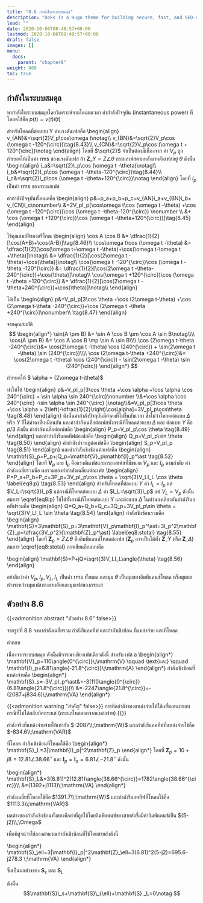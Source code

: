 ```yaml
---
title: "8.6 กำลังในระบบสมดุล"
description: "Doks is a Hugo theme for building secure, fast, and SEO-ready documentation websites, which you can easily update and customize."
lead: ""
date: 2020-10-06T08:48:57+00:00
lastmod: 2020-10-06T08:48:57+00:00
draft: false
images: []
menu:
  docs:
    parent: "chapter8"
weight: 860
toc: true
---
```


## กำลังในระบบสมดุล

หากำลังในระบบสมดุลโดยวิเคราะห์จากโดเมนเวลา ค่ากำลังปัจจุบัน (instantaneous power) ที่โหลดใช้คือ $p(t)=v(t)i(t)$ 

สำหรับโหลดที่ต่อแบบ Y ค่าแรงดันเฟสคือ
\begin{align}
    v_{AN}&=\sqrt{2}V_p\cos\omega t\notag\\\\ v_{BN}&=\sqrt{2}V_p\cos (\omega t -120^{\circ})\tag{8.43}\\\\ v_{CN}&=\sqrt{2}V_p\cos (\omega t + 120^{\circ})\notag
\end{align}
โดยที่ $\sqrt{2}$ จำเป็นต้องมีเนื่องจาก ค่า $V_p$ ถูกกำหนดให้เป็นค่า rms ของแรงดันเฟส ถ้า $\mathbf{Z}\_Y=Z\angle{\theta}$ กระแสเฟสตามหลังแรงดันเฟสอยู่ $\theta$ ดังนั้น
\begin{align}
    i_a&=\sqrt{2}I_p\cos (\omega t -\theta)\notag\\\\ i_b&=\sqrt{2}I_p\cos (\omega t -\theta-120^{\circ})\tag{8.44}\\\\ i_c&=\sqrt{2}I_p\cos (\omega t -\theta+120^{\circ})\notag
\end{align}
โดยที่ $I_p$ เป็นค่า rms ของกระแสเฟส

ค่ากำลังปัจจุบันทั้งหมดคือ
\begin{align}
    p&=p_a+p_b+p_c=v_{AN}i_a+v_{BN}i_b+
v_{CN}i_c\nonumber\\\\
&=2V_pI_p[\cos\omega t\cos (\omega t -\theta) +\cos (\omega t -120^{\circ})\cos (\omega t -\theta-120^{\circ}) \nonumber \\\\
&+ \cos (\omega t +120^{\circ})\cos (\omega t -\theta+120^{\circ})]\tag{8.45}
\end{align} 

ใช้คุณสมบัติของตรีโกณ
\begin{align}
    \cos A \cos B &= \dfrac{1}{2}[\cos(A+B)+\cos(A-B)]\tag{8.46}\\\\
    \cos\omega t\cos (\omega t -\theta) &= \dfrac{1}{2}[\cos(\omega t+\omega t -\theta)+\cos(\omega t-\omega t +\theta)]\notag\\\\
    &= \dfrac{1}{2}[\cos(2\omega t -\theta)+\cos(\theta)]\notag\\\\
    \cos(\omega t -120^{\circ})\cos (\omega t -\theta -120^{\circ}) 
    &= \dfrac{1}{2}[\cos(2\omega t -\theta-240^{\circ})+\cos(\theta)]\notag\\\\
    \cos(\omega t +120^{\circ})\cos (\omega t -\theta +120^{\circ}) 
    &= \dfrac{1}{2}[\cos(2\omega t -\theta+240^{\circ})+\cos(\theta)]\notag\\\\
\end{align}

ได้เป็น
\begin{align}
    p&=V_pI_p[3\cos \theta +\cos (2\omega t-\theta) +\cos (2\omega t-\theta -240^{\circ})+\cos (2\omega t -\theta +240^{\circ}]\nonumber\\\\
    \tag{8.47}
\end{align}

จากคุณสมบัติ
$$
  \begin{align*}
  \sin(A \pm B) &= \sin A \cos B \pm \cos A \sin B\notag\\\\
  \cos(A \pm B) &= \cos A \cos B \mp \sin A \sin B\\\\
  \cos (2\omega t-\theta -240^{\circ})&= \cos(2\omega t -\theta) \cos (240^{\circ}) + \sin(2\omega t -\theta) \sin (240^{\circ})\\\\
  \cos (2\omega t-\theta +240^{\circ})&= \cos(2\omega t -\theta) \cos (240^{\circ}) - \sin(2\omega t -\theta) \sin (240^{\circ}) 
  \end{align*}
$$

กำหนดให้  $ \alpha = (2\omega t-\theta)$

ทำให้ได้
\begin{align}
    p&=V_pI_p[3\cos \theta +\cos \alpha +\cos \alpha \cos 240^{\circ} + \sin \alpha \sin 240^{\circ}\nonumber \\\\&+\cos \alpha \cos 240^{\circ} -\sin \alpha \sin 240^{\circ} ]\notag\\\\&=V_pI_p[3\cos \theta +\cos \alpha + 2\left(-\dfrac{1}{2}\right)\cos\alpha]=3V_pI_p\cos\theta \tag{8.48}
\end{align}
ดังนั้นค่ากำลังปัจจุบันมีค่าคงที่ไม่ขึ้นกับเวลา ซึ่งไม่ว่าโหลดต่อแบบ $\Delta$ หรือ $Y$ ก็ได้ค่าคงที่เหมือนกัน และค่ากำลังเฉลี่ยต่อเฟสทั้งกรณีที่โหลดต่อแบบ $\Delta$ และ ต่อแบบ $Y$ คือ $p/3$ ดังนั้น ค่ากำลังเฉลี่ยต่อเฟสคือ
\begin{align}
    P_p=V_pI_p\cos \theta \tag{8.49}
\end{align}
และค่ากำลังรีแอคทีฟต่อเฟสคือ
\begin{align}
    Q_p=V_pI_p\sin \theta \tag{8.50}
\end{align}
ค่ากำลังปรากฏต่อเฟสคือ
\begin{align}
    S_p=V_pI_p \tag{8.51}
\end{align}
และค่ากำลังเชิงซ้อนต่อเฟสคือ
\begin{align}
    \mathbf{S}_p=P_p+jQ_p=\mathbf{V}_p\mathbf{I}_p^\ast \tag{8.52}
\end{align}
โดยที่ $\mathbf{V}_p$  และ $\mathbf{I}_p$ คือแรงดันเฟสและกระแสเฟสที่มีขนาด $V_p$ และ $I_p$ ตามลำดับ ค่ากำลังเฉลี่ยรวมคือ ผลรวมของค่ากำลังเฉลี่ยแต่ละเฟส
\begin{align}
    P=P_a+P_b+P_c=3P_p=3V_pI_p\cos \theta = \sqrt{3}V_LI_L \cos \theta \label{eq8:p} \tag{8.53}
\end{align}
สำหรับโหลดที่ต่อแบบ $Y$ ค่า $I_L=I_p$ แต่ $V_L=\sqrt{3}I_p$ แต่กรณีที่โหลดต่อแบบ $\Delta$ ค่า $I_L=\sqrt{3}I_p$ แต่ $V_L=V_p$ ดังนั้นสมการ  \eqref{eq8:p} ใช้ได้ทั้งกรณีที่โหลดต่อแบบ Y และต่อแบบ $\Delta$ ในทำนองเดียวกันกำลังรีแอคทีฟรวมคือ
\begin{align}
    Q=Q_a+Q_b+Q_c=3Q_p=3V_pI_p\sin \theta = \sqrt{3}V_LI_L \sin \theta \tag{8.54}
\end{align}
กำลังเชิงซ้อนรวมคือ
\begin{align}
    \mathbf{S}=3\mathbf{S}_p=3\mathbf{V}_p\mathbf{I}_p^\ast=3I_p^2\mathbf{Z}_p=\dfrac{3V_p^2}{\mathbf{Z}_p^\ast} \label{eq8:stotal} \tag{8.55}
\end{align}
โดยที่ $\mathbf{Z}_p=Z\angle{\theta}$ คืออิมพีแดนซ์โหลดต่อเฟส ($\mathbf{Z}_p$  อาจเป็นได้ทั้ง $\mathbf{Z}\_Y$ หรือ $\mathbf{Z}\_{\Delta}$)
สมการ \eqref{eq8:stotal} อาจเขียนอีกแบบคือ

\begin{align}
    \mathbf{S}=P+jQ=\sqrt{3}V_LI_L\angle{\theta}  \tag{8.56}
\end{align}

อย่าลืมว่าค่า $V_p, I_p, V_L, I_L$ เป็นค่า rms ทั้งหมด และมุม $\theta$ เป็นมุมของอิมพีแดนซ์โหลด หรือมุมผลต่างระหว่างมุมเฟสของแรงดันและมุมเฟสของกระแส

## ตัวอย่าง 8.6
{{<admonition abstract "ตัวอย่าง 8.6" false>}}

จากรูปที่ 8.8 จงหากำลังเฉลี่ยรวม กำลังรีแอคทีฟ และกำลังเชิงซ้อน ที่แหล่งจ่าย และที่โหลด

คำตอบ

เนื่องจากระบบสมดุล ดังนั้นพิจารณาเพียงเฟสเดียวดังนี้ สำหรับ เฟส a
\begin{align*}
    \mathbf{V}_p=110\angle{0^{\circ}}\\;\mathrm{V} \qquad \text{และ} \qquad \mathbf{I}_p=6.81\angle{-21.8^{\circ}}\\;\mathrm{A}
\end{align*}
กำลังเชิงซ้อนที่แหล่งจ่ายคือ
\begin{align*}
    \mathbf{S}_s=-3V_pI_p^\ast&=-3(110\angle{0^{\circ}}(6.81\angle{21.8^{\circ}}))\\\\
    &=-2247\angle{21.8^{\circ}}=-(2087+j834.6)\\;\mathrm{VA}
\end{align*}

{{<admonition warning "สำคัญ" false>}}
การคิดกำลังของแหล่งจ่ายให้ใช้เครื่องหมายลบ กรณีที่ไม่ได้กลับทิศกระแส (กระแสไหลออกจากแหล่งจ่าย)
{{</admonition >}}

กำลังจริงที่แหล่งจ่ายจ่ายให้เท่ากับ $-2087\\;\mathrm{W}$ และกำลังรีแอคทีฟที่แหล่งจ่ายใช้คือ  $-834.6\\;\mathrm{VAR}$

ที่โหลด กำลังเชิงซ้อนที่โหลดใช้คือ
\begin{align*}
    \mathbf{S}_L=3|\mathbf{I}_p|^2\mathbf{Z}_p
\end{align*}
โดยที่ $\mathbf{Z}_p=10+j8=12.81\angle{38.66^{\circ}}$ และ $\mathbf{I}_p=\mathbf{I}_a=6.81\angle{-21.8^{\circ}}$ 
ดังนั้น

\begin{align*}
    \mathbf{S}\_L&=3(6.81)^2(12.81)\angle{38.66^{\circ}}=1782\angle{38.66^{\circ}}\\\\
    &=(1392+j1113)\\;\mathrm{VA}
\end{align*}

กำลังเฉลี่ยที่โหลดใช้คือ $1391.7\\;\mathrm{W}$ และกำลังรีแอคทีฟที่โหลดใช้คือ $1113.3\\;\mathrm{VAR}$ 

ผลต่างของกำลังเชิงซ้อนทั้งสองคือค่าที่ถูกใช้โดยอิมพีแดนซ์ของสายส่งซึ่งมีค่าอิมพีแดนซ์เป็น $(5-j2)\\;\Omega$ 

เพื่อพิสูจน์ว่าใช่ลองคำนวณกำลังเชิงซ้อนที่ใช้โดยสายส่งดังนี้

\begin{align*}
    \mathbf{S}\_\ell=3|\mathbf{I}\_p|^2\mathbf{Z}\_\ell=3(6.81)^2(5-j2)=695.6-j278.3 \\;\mathrm{VA}
\end{align*}

ซึ่งเป็นผลต่างของ $\mathbf{S}_s$ และ $\mathbf{S}_L$ 

ดังนั้น 
$$\mathbf{S}\_s+\mathbf{S}\_{\ell}+\mathbf{S}
_L=0\notag
$$ 
